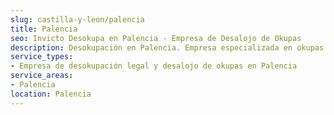 ```yaml
---
slug: castilla-y-leon/palencia
title: Palencia
seo: Invicto Desokupa en Palencia - Empresa de Desalojo de Okupas
description: Desokupación en Palencia. Empresa especializada en okupas. Mediación legal y desalojo express. Presupuesto gratuito.
service_types:
- Empresa de desokupación legal y desalojo de okupas en Palencia
service_areas:
- Palencia
location: Palencia
---
```


